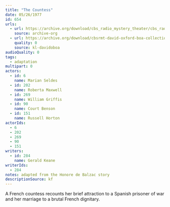 ```yaml
---
title: "The Countess"
date: 05/26/1977
id: 654
urls: 
  - url: https://archive.org/download/cbs_radio_mystery_theater/cbs_radio_mystery_theater-0651-0700.zip/cbs_radio_mystery_theater-0651-0700%2Fcbsrmt_0654_the_countess.mp3
    source: archive-org
  - url: https://archive.org/download/cbsrmt-david-oxford-boa-collection/CBSRMT-770526-0654-The-Countess-(128-48)_WBBM-JE-{BoA}.mp3
    quality: 0
    source: kl-davidoboa
audioQuality: 0
tags: 
  - adaptation
multipart: 0
actors:  
  - id: 6
    name: Marian Seldes  
  - id: 202
    name: Roberta Maxwell  
  - id: 269
    name: William Griffis  
  - id: 90
    name: Court Benson  
  - id: 151
    name: Russell Horton
actorIds:  
  - 6  
  - 202  
  - 269  
  - 90  
  - 151
writers:  
  - id: 284
    name: Gerald Keane
writerIds:  
  - 284
notes: adapted from the Honore de Balzac story
descriptionSource: kf
---
```

A French countess recounts her brief attraction to a Spanish prisoner of war and her marriage to a brutal French dignitary.